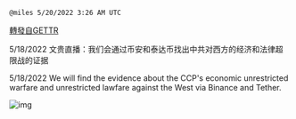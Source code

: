 
`@miles 5/20/2022 3:26 AM UTC`

[轉發自GETTR](https://gettr.com/post/p1ainayfb26)

5/18/2022 文贵直播：我们会通过币安和泰达币找出中共对西方的经济和法律超限战的证据

5/18/2022 We will find the evidence about the CCP's economic unrestricted warfare and unrestricted lawfare against the West via Binance and Tether.


![img](https://media.gettr.com/group48/getter/2022/05/20/03/b10f7ec2-d02e-5441-6d50-922f49129c32/out.jpg)
